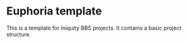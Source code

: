 # Euphoria template

This is a template for Iniquity BBS projects. It contains a basic project structure.

